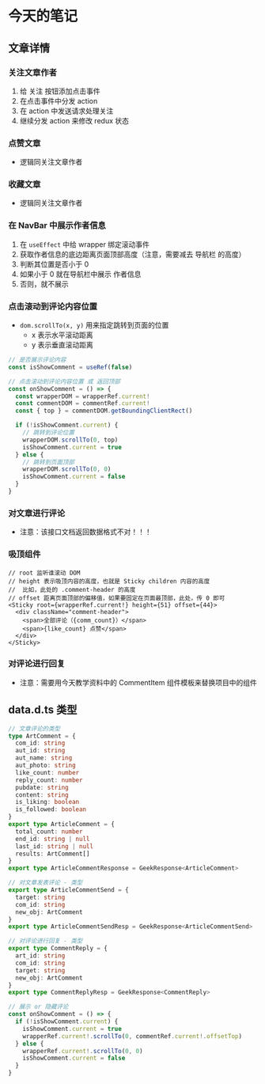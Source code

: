 # 今天的笔记

## 文章详情

### 关注文章作者

1. 给 关注 按钮添加点击事件
2. 在点击事件中分发 action
3. 在 action 中发送请求处理关注
4. 继续分发 action 来修改 redux 状态

### 点赞文章

- 逻辑同关注文章作者

### 收藏文章

- 逻辑同关注文章作者

### 在 NavBar 中展示作者信息

1. 在 `useEffect` 中给 wrapper 绑定滚动事件
2. 获取作者信息的底边距离页面顶部高度（注意，需要减去 导航栏 的高度）
3. 判断其位置是否小于 0
4. 如果小于 0 就在导航栏中展示 作者信息
5. 否则，就不展示

### 点击滚动到评论内容位置

- `dom.scrollTo(x, y)` 用来指定跳转到页面的位置
  - x 表示水平滚动距离
  - y 表示垂直滚动距离

```ts
// 是否展示评论内容
const isShowComment = useRef(false)

// 点击滚动到评论内容位置 或 返回顶部
const onShowComment = () => {
  const wrapperDOM = wrapperRef.current!
  const commentDOM = commentRef.current!
  const { top } = commentDOM.getBoundingClientRect()

  if (!isShowComment.current) {
    // 跳转到评论位置
    wrapperDOM.scrollTo(0, top)
    isShowComment.current = true
  } else {
    // 跳转到页面顶部
    wrapperDOM.scrollTo(0, 0)
    isShowComment.current = false
  }
}
```

### 对文章进行评论

- 注意：该接口文档返回数据格式不对！！！

### 吸顶组件

```tsx
// root 监听谁滚动 DOM
// height 表示吸顶内容的高度，也就是 Sticky children 内容的高度
//  比如，此处的 .comment-header 的高度
// offset 距离页面顶部的偏移值，如果要固定在页面最顶部，此处，传 0 即可
<Sticky root={wrapperRef.current!} height={51} offset={44}>
  <div className="comment-header">
    <span>全部评论（{comm_count}）</span>
    <span>{like_count} 点赞</span>
  </div>
</Sticky>
```

### 对评论进行回复

- 注意：需要用今天教学资料中的 CommentItem 组件模板来替换项目中的组件

## data.d.ts 类型

```ts
// 文章评论的类型
type ArtComment = {
  com_id: string
  aut_id: string
  aut_name: string
  aut_photo: string
  like_count: number
  reply_count: number
  pubdate: string
  content: string
  is_liking: boolean
  is_followed: boolean
}
export type ArticleComment = {
  total_count: number
  end_id: string | null
  last_id: string | null
  results: ArtComment[]
}
export type ArticleCommentResponse = GeekResponse<ArticleComment>

// 对文章发表评论 - 类型
export type ArticleCommentSend = {
  target: string
  com_id: string
  new_obj: ArtComment
}
export type ArticleCommentSendResp = GeekResponse<ArticleCommentSend>

// 对评论进行回复 - 类型
export type CommentReply = {
  art_id: string
  com_id: string
  target: string
  new_obj: ArtComment
}
export type CommentReplyResp = GeekResponse<CommentReply>
```

```ts
// 展示 or 隐藏评论
const onShowComment = () => {
  if (!isShowComment.current) {
    isShowComment.current = true
    wrapperRef.current!.scrollTo(0, commentRef.current!.offsetTop)
  } else {
    wrapperRef.current!.scrollTo(0, 0)
    isShowComment.current = false
  }
}
```
